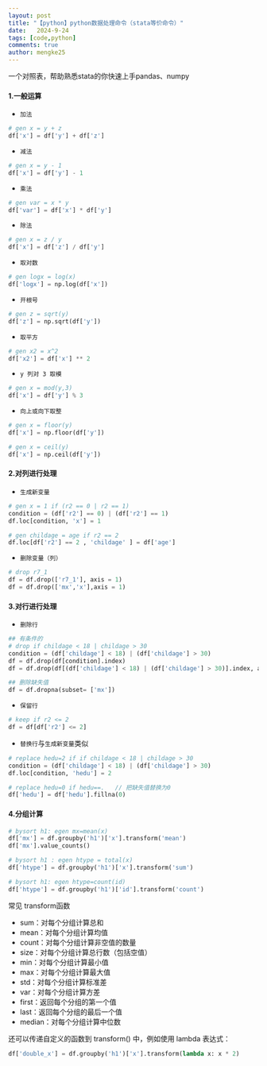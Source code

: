 ```yaml
---
layout: post
title: "【python】python数据处理命令（stata等价命令）"
date:   2024-9-24
tags: [code,python]
comments: true
author: mengke25
---
```


一个对照表，帮助熟悉stata的你快速上手pandas、numpy


<!-- more -->

#### 1.一般运算

* `加法`
```python
# gen x = y + z
df['x'] = df['y'] + df['z']
```

* `减法`
```python
# gen x = y - 1
df['x'] = df['y'] - 1
```

* `乘法`
```python
# gen var = x * y
df['var'] = df['x'] * df['y']
```

* `除法`
```python
# gen x = z / y
df['x'] = df['z'] / df['y']
```

* `取对数`
```python
# gen logx = log(x)
df['logx'] = np.log(df['x'])
```

* `开根号`
```python
# gen z = sqrt(y)
df['z'] = np.sqrt(df['y'])
```

* `取平方`
```python 
# gen x2 = x^2
df['x2'] = df['x'] ** 2
```

* `y 列对 3 取模`
```python
# gen x = mod(y,3)
df['x'] = df['y'] % 3
```

* `向上或向下取整`
```python
# gen x = floor(y)
df['x'] = np.floor(df['y'])

# gen x = ceil(y)
df['x'] = np.ceil(df['y'])
```




#### 2.对列进行处理

* `生成新变量`

```python
# gen x = 1 if (r2 == 0 | r2 == 1)
condition = (df['r2'] == 0) | (df['r2'] == 1)
df.loc[condition, 'x'] = 1

# gen childage = age if r2 == 2
df.loc[df['r2'] == 2 , 'childage' ] = df['age']
```

* `删除变量（列）`

```python
# drop r7_1
df = df.drop(['r7_1'], axis = 1)
df = df.drop(['mx','x'],axis = 1)
```

#### 3.对行进行处理

* `删除行`

```python
## 有条件的
# drop if childage < 18 | childage > 30
condition = (df['childage'] < 18) | (df['childage'] > 30)
df = df.drop(df[condition].index)
df = df.drop(df[(df['childage'] < 18) | (df['childage'] > 30)].index, axis=0)   # 等价

## 删除缺失值
df = df.dropna(subset= ['mx'])
```

* `保留行`

```python
# keep if r2 <= 2
df = df[df['r2'] <= 2]
```

* `替换行`与`生成新变量`类似

```python 
# replace hedu=2 if if childage < 18 | childage > 30
condition = (df['childage'] < 18) | (df['childage'] > 30)
df.loc[condition, 'hedu'] = 2

# replace hedu=0 if hedu==.   // 把缺失值替换为0
df['hedu'] = df['hedu'].fillna(0)
```




#### 4.分组计算
```python
# bysort h1: egen mx=mean(x)
df['mx'] = df.groupby('h1')['x'].transform('mean')
df['mx'].value_counts()

# bysort h1 : egen htype = total(x)
df['htype'] = df.groupby('h1')['x'].transform('sum')

# bysort h1: egen htype=count(id)
df['htype'] = df.groupby('h1')['id'].transform('count')
```
常见 transform函数
* sum：对每个分组计算总和
* mean：对每个分组计算均值
* count：对每个分组计算非空值的数量
* size：对每个分组计算总行数（包括空值）
* min：对每个分组计算最小值
* max：对每个分组计算最大值
* std：对每个分组计算标准差
* var：对每个分组计算方差
* first：返回每个分组的第一个值
* last：返回每个分组的最后一个值
* median：对每个分组计算中位数

还可以传递自定义的函数到 transform() 中，例如使用 lambda 表达式：

```python
df['double_x'] = df.groupby('h1')['x'].transform(lambda x: x * 2)
```
